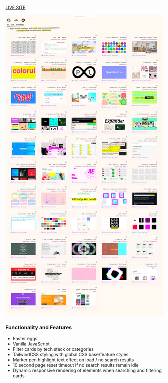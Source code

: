 [LIVE SITE](https://mattheweq.com/)

![preview](preview.png)

### Functionality and Features
 - Easter eggs
 - Vanilla JavaScript
 - Filter cards by tech stack or categories
 - TailwindCSS styling with global CSS base/feature styles
 - Marker pen highlight text effect on load / no search results
 - 10 second page reset timeout if no search results remain idle 
 - Dynamic responsive rendering of elements when searching and filtering cards 